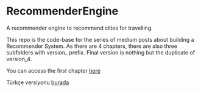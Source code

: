 # RecommenderEngine
A recommender engine to recommend cities for travelling.

This repo is the code-base for the series of medium posts about building a Recommender System. As there are 4 chapters, there are also three subfolders with version_ prefix. Final version is nothing but the duplicate of version_4. 

You can access the first chapter [here](https://medium.com/@emrehavan/recommender-system-application-development-part-1-of-4-cosine-similarity-f6dbcd768e83)

Türkçe versiyonu [burada](https://medium.com/@emrehavan/recommender-system-%C3%B6neri-sistemi-uygulamas%C4%B1-geli%C5%9Ftirme-b%C3%B6l%C3%BCm-1-4-cosine-similarity-1323e3b5b6ae)
